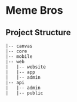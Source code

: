 # Meme Bros

## Project Structure

```
|-- canvas
|-- core
|-- mobile
|-- web
|   |-- website
|   |-- app
|   |-- admin
|-- api
|   |-- admin
|   |-- public
```
